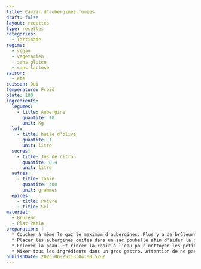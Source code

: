 ```yaml
---
title: Caviar d'aubergines fumées
draft: false
layout: recettes
type: recettes
categories:
  - Tartinade
regime:
  - vegan
  - vegetarien
  - sans-gluten
  - sans-lactose
saison:
  - ete
cuisson: Oui
temperature: Froid
plate: 100
ingredients:
  legumes:
    - title: Aubergine
      quantite: 10
      unit: Kg
  lof:
    - title: huile d'olive
      quantite: 1
      unit: litre
  sucres:
    - title: Jus de citron
      quantite: 0.4
      unit: litre
  autres:
    - title: Tahin
      quantite: 400
      unit: grammes
  epices:
    - title: Poivre
    - title: Sel
materiel:
  - Bruleur
  - Plat Paela
preparation: |-
  * Coucher à même le gaz le maximum d'aubergines. Plus y a de brûleurs, mieux c'est ! Laisser cuire 10 min et retourner les pour encore 10 min.
  * Placer les aubergines cuites dans un sac poubelle afin d'aider la peau à se décoller.
  * Enlever la peau. Et rincer la chair à l'eau pour nettoyer les petits bouts de cramé.
  * Mixer tous les ingrédients dans un gros gastro. Attention de ne pas mettre trop de citron. Rectifier l'assaisonnement. Servir froid.
publishDate: 2023-06-25T13:04:00.526Z
---
```

